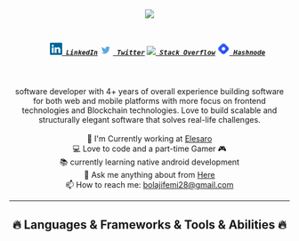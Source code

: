 <h1 align="center">
  <a href="https://git.io/typing-svg">
    <img src="https://readme-typing-svg.herokuapp.com/?lines=Hello,+There!+👋;This+is+Bolaji+Femi.;Nice+to+meet+you!&center=true&size=30">
  </a>
</h1>
<h5 align="center">
  <code>
    <a href="https://www.linkedin.com/in/bolajifemi28/" title="LinkedIn Profile"><img width="22" src="./images/linkedin.svg"> LinkedIn</a></code>
  <code><a href="https://twitter.com/dev_femi" title="Twitter Page"><img width="24" src="./images/twitter.png"> Twitter</a></code>
  <code><a href="https://medium.com/@devfemi" title="Stack Overflow Profile"><img width="22" src="./images/medium.svg"> Stack Overflow</a></code>
  <code><a href="https://devfemi.hashnode.dev/" title="Hashnode Profile"><img width="22" src="./images/hashnode.jpeg"> Hashnode</a></code>
</h5>
<br>
<p align="center">
software developer with 4+ years of overall experience building software for both web and mobile platforms with more focus on frontend technologies and Blockchain technologies. Love to build scalable and structurally elegant software that solves real-life challenges.
  <br>
  <br>
  🔬 I'm Currently working at <a href="https://elesaro.com" title="Elesaro">Elesaro</a>


  <br>
  💻 Love to code and a part-time Gamer 🎮
  <br>
  📚 currently learning native android development
  <br>
  💬 Ask me anything about from <a href="https://github.com/imef-femi/imef-femi/issues" title="Issues">Here</a>
  <br>
  📫 How to reach me: <a href="mailto: bolajifemi28@gmail.com">bolajifemi28@gmail.com</a>
</p>

<hr>
<h2 align="center">🔥 Languages & Frameworks & Tools & Abilities 🔥</h2>
<br>